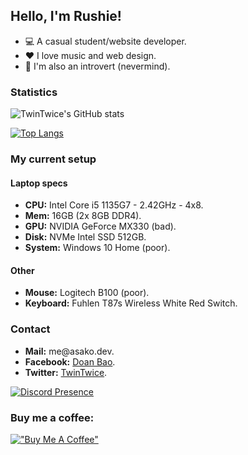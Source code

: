 <h2>Hello, I'm Rushie!</h2>

<ul>
  <li>💻 A casual student/website developer.</li>
  <li>♥️ I love music and web design.</li>
  <li>👋 I'm also an introvert (nevermind).</li>
</ul>

### Statistics

![TwinTwice's GitHub stats](https://github-readme-stats.vercel.app/api?username=twintwice&show_icons=true&theme=merko&hide_border=true)

[![Top Langs](https://github-readme-stats.vercel.app/api/top-langs/?username=twintwice&theme=merko&hide_border=true)](https://github.com/twintwice/twintwice)

### My current setup

#### Laptop specs

<ul>
  <li><strong>CPU:</strong> Intel Core i5 1135G7 - 2.42GHz - 4x8.</li>
  <li><strong>Mem:</strong> 16GB (2x 8GB DDR4).</li>
  <li><strong>GPU:</strong> NVIDIA GeForce MX330 (bad).</li>
  <li><strong>Disk:</strong> NVMe Intel SSD 512GB.</li>
  <li><strong>System:</strong> Windows 10 Home (poor).</li>
</ul>

#### Other

<ul>
  <li><strong>Mouse:</strong> Logitech B100 (poor).</li>
  <li><strong>Keyboard:</strong> Fuhlen T87s Wireless White Red Switch.</li>
</ul>

### Contact

<ul>
  <li><strong>Mail:</strong> me@asako.dev.</li>
  <li><strong>Facebook:</strong> <a href="https://www.facebook.com/twintwice.dev/">Doan Bao</a>.</li>
  <li><strong>Twitter:</strong> <a href="https://twitter.com/twintwiceosu">TwinTwice</a>.</li>
</ul>

[![Discord Presence](https://lanyard.cnrad.dev/api/295936488661843968?theme=dark&bg=282A36&borderRadius=15px&animated=true)](https://discord.com/users/295936488661843968)

### Buy me a coffee:

[!["Buy Me A Coffee"](https://www.buymeacoffee.com/assets/img/custom_images/orange_img.png)](https://www.buymeacoffee.com/asako)
